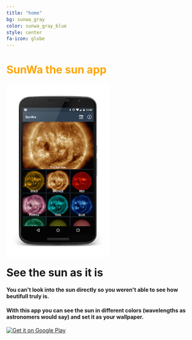 ```yaml
---
title: "home"
bg: sunwa_gray
color: sunwa_gray_blue
style: center
fa-icon: globe
---
```


<div class="center">
	<h1 style="color:orange">SunWa the sun app</h1>
		<img class="center" src="img/dashboard_fragment.png" width="270px"/>
		<h1 style="margin-top:20px"> See the sun as it is</h1>
		<h4>You can't look into the sun directly so you weren't able to see how beutifull truly is.</h4>
		<h4> With this app you can see the sun in different colors (wavelengths as astronomers would say) and set it as your wallpaper.</h4>
		<a href="https://play.google.com/store/apps/details?id=com.alpargabos.sunwa">
			<img alt="Get it on Google Play"
	       		src="https://developer.android.com/images/brand/en_generic_rgb_wo_60.png"/>
		</a>
</div>
